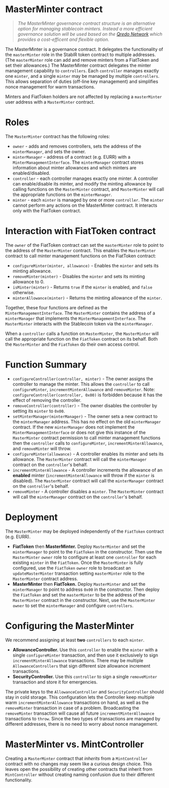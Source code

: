 # MasterMinter contract

>*The MasterMinter governance contract structure is an alternative option for managing
stablecoin minters. Instead a more efficient governance solution will be used based on
the [Qredo Network](https://www.qredo.com/) which provides a cost-efficent and flexible option.*

The MasterMinter is a governance contract. It delegates the functionality of the
`masterMinter` role in the StablR token contract to multiple addresses. (The
`masterMinter` role can add and remove minters from a FiatToken and set their
allowances.) The MasterMinter contract delegates the minter management
capability to `controllers`. Each `controller` manages exactly one `minter`, and
a single `minter` may be managed by multiple `controllers`. This allows
separation of duties (off-line key management) and simplifies nonce management
for warm transactions.

Minters and FiatToken holders are not affected by replacing a `masterMinter`
user address with a `MasterMinter` contract.

# Roles

The `MasterMinter` contract has the following roles:

- `owner` - adds and removes controllers, sets the address of the
  `minterManager`, and sets the owner.
- `minterManager` - address of a contract (e.g. EURR) with a
  `MinterManagementInterface`. The `minterManager` contract stores information
  about minter allowances and which minters are enabled/disabled.
- `controller` - each controller manages exactly one minter. A controller can
  enable/disable its minter, and modify the minting allowance by calling
  functions on the `MasterMinter` contract, and `MasterMinter` will call the
  appropriate functions on the `minterManager`.
- `minter` - each `minter` is managed by one or more `controller`. The `minter`
  cannot perform any actions on the MasterMinter contract. It interacts only
  with the FiatToken contract.

# Interaction with FiatToken contract

The `owner` of the FiatToken contract can set the `masterMinter` role to point
to the address of the `MasterMinter` contract. This enables the `MasterMinter`
contract to call minter management functions on the FiatToken contract:

- `configureMinter(minter, allowance)` - Enables the `minter` and sets its
  minting allowance.
- `removeMinter(minter)` - Disables the `minter` and sets its minting allowance
  to 0.
- `isMinter(minter)` - Returns `true` if the `minter` is enabled, and `false`
  otherwise.
- `minterAllowance(minter)` - Returns the minting allowance of the `minter`.

Together, these four functions are defined as the `MinterManagementInterface`.
The `MasterMinter` contains the address of a `minterManager` that implements the
`MinterManagementInterface`. The `MasterMinter` interacts with the Stablecoin token
via the `minterManager`.

When a `controller` calls a function on `MasterMinter`, the `MasterMinter` will
call the appropriate function on the `FiatToken` contract on its behalf. Both
the `MasterMinter` and the `FiatToken` do their own access control.

# Function Summary

- `configureController(controller, minter)` - The owner assigns the controller
  to manage the minter. This allows the `controller` to call `configureMinter`,
  `incrementMinterAllowance` and `removeMinter`. Note:
  `configureController(controller, 0x00)` is forbidden because it has the effect
  of removing the controller.
- `removeController(controller)` - The owner disables the controller by setting
  its `minter` to `0x00`.
- `setMinterManager(minterManager)` - The owner sets a new contract to the
  `minterManager` address. This has no effect on the old `minterManager`
  contract. If the new `minterManager` does not implement the
  `MinterManagementInterface` or does not give this instance of the
  `MasterMinter` contract permission to call minter management functions then
  the `controller` calls to `configureMinter`, `incrementMinterAllowance`, and
  `removeMinter` will throw.
- `configureMinter(allowance)` - A controller enables its minter and sets its
  allowance. The `MasterMinter` contract will call the `minterManager` contract
  on the `controller`'s behalf.
- `incrementMinterAllowance` - A controller increments the allowance of an
  <b>enabled</b> minter (`incrementMinterAllowance` will throw if the `minter`
  is disabled). The `MasterMinter` contract will call the `minterManager`
  contract on the `controller`'s behalf.
- `removeMinter` - A controller disables a `minter`. The `MasterMinter` contract
  will call the `minterManager` contract on the `controller`'s behalf.

# Deployment

The `MasterMinter` may be deployed independently of the `FiatToken` contract
(e.g. EURR).

- <b>FiatToken</b> then <b>MasterMinter.</b> Deploy `MasterMinter` and set the
  `minterManager` to point to the `FiatToken` in the constructor. Then use the
  `MasterMinter` `owner` role to configure at least one `controller` for each
  existing `minter` in the `FiatToken`. Once the `MasterMinter` is fully
  configured, use the `FiatToken` `owner` role to broadcast an
  `updateMasterMinter` transaction setting `masterMinter` role to the
  `MasterMinter` contract address.
- <b>MasterMinter</b> then <b>FiatToken.</b> Deploy `MasterMinter` and set the
  `minterManager` to point to address `0x00` in the constructor. Then deploy the
  `FiatToken` and set the `masterMinter` to be the address of the `MasterMinter`
  contract in the constructor. Next, use the `MasterMinter` `owner` to set the
  `minterManager` and configure `controllers`.

# Configuring the MasterMinter

We recommend assigning at least <b>two</b> `controllers` to each `minter`.

- <b>AllowanceController.</b> Use this `controller` to enable the `minter` with
  a single `configureMinter` transaction, and then use it exclusively to sign
  `incrementMinterAllowance` transactions. There may be multiple
  `AllowanceControllers` that sign different size allowance increment
  transactions.
- <b>SecurityController.</b> Use this `controller` to sign a single
  `removeMinter` transaction and store it for emergencies.

The private keys to the `AllowanceController` and `SecurityController` should
stay in cold storage. This configuration lets the Controller keep multiple warm
`incrementMinterAllowance` transactions on hand, as well as the `removeMinter`
transaction in case of a problem. Broadcasting the `removeMinter` transaction
will cause all future `incrementMinterAllowance` transactions to `throw`. Since
the two types of transactions are managed by different addresses, there is no
need to worry about nonce management.

# MasterMinter vs. MintController

Creating a `MasterMinter` contract that _inherits_ from a `MintController`
contract with no changes may seem like a curious design choice. This leaves open
the possibility of creating other contracts that inherit from `MintController`
without creating naming confusion due to their different functionality.